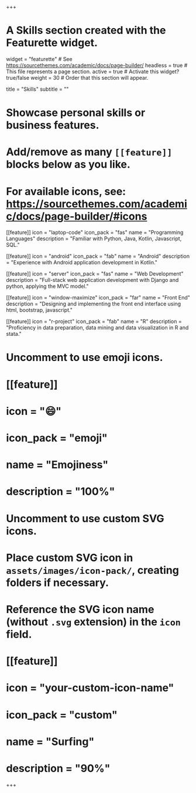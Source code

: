 +++
# A Skills section created with the Featurette widget.
widget = "featurette"  # See https://sourcethemes.com/academic/docs/page-builder/
headless = true  # This file represents a page section.
active = true  # Activate this widget? true/false
weight = 30  # Order that this section will appear.

title = "Skills"
subtitle = ""

# Showcase personal skills or business features.
# 
# Add/remove as many `[[feature]]` blocks below as you like.
# 
# For available icons, see: https://sourcethemes.com/academic/docs/page-builder/#icons

[[feature]]
  icon = "laptop-code"
  icon_pack = "fas"
  name = "Programming Languages"
  description = "Familiar with Python, Java, Kotlin, Javascript, SQL."



[[feature]]
  icon = "android"
  icon_pack = "fab"
  name = "Android"
  description = "Experience with Android application development in Kotlin."



[[feature]]
  icon = "server"
  icon_pack = "fas"
  name = "Web Development"
  description = "Full-stack web application development with Django and python, applying the MVC model."



[[feature]]
  icon = "window-maximize"
  icon_pack = "far"
  name = "Front End"
  description = "Designing and implementing the front end interface using html, bootstrap, javascript."



[[feature]]
  icon = "r-project"
  icon_pack = "fab"
  name = "R"
  description = "Proficiency in data preparation, data mining and data visualization in R and stata."



# Uncomment to use emoji icons.
# [[feature]]
#  icon = ":smile:"
#  icon_pack = "emoji"
#  name = "Emojiness"
#  description = "100%"  

# Uncomment to use custom SVG icons.
# Place custom SVG icon in `assets/images/icon-pack/`, creating folders if necessary.
# Reference the SVG icon name (without `.svg` extension) in the `icon` field.
# [[feature]]
#  icon = "your-custom-icon-name"
#  icon_pack = "custom"
#  name = "Surfing"
#  description = "90%"

+++
